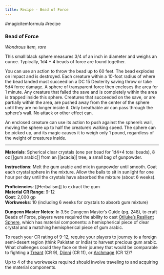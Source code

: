 ---title: Recipe - Bead of Force---
#magicitemformula #recipe 
### Bead of Force

_Wondrous item, rare_  

This small black sphere measures 3/4 of an inch in diameter and weighs an ounce. Typically, 1d4 + 4 beads of force are found together.

You can use an action to throw the bead up to 60 feet. The bead explodes on impact and is destroyed. Each creature within a 10-foot radius of where the bead landed must succeed on a DC 15 Dexterity saving throw or take 5d4 force damage. A sphere of transparent force then encloses the area for 1 minute. Any creature that failed the save and is completely within the area is trapped inside this sphere. Creatures that succeeded on the save, or are partially within the area, are pushed away from the center of the sphere until they are no longer inside it. Only breathable air can pass through the sphere’s wall. No attack or other effect can.

An enclosed creature can use its action to push against the sphere’s wall, moving the sphere up to half the creature’s walking speed. The sphere can be picked up, and its magic causes it to weigh only 1 pound, regardless of the weight of creatures inside.

---

**Materials**: Spherical clear crystals (one per bead for 1d4+4 total beads), 8 oz [[gum arabic]] from an [[acacia]] tree, a small bag of gunpowder.

**Instructions**: Melt the gum arabic and mix in gunpowder until smooth. Coat each crystal sphere in the mixture. Allow the balls to sit in sunlight for one hour per day until the crystals have absorbed the mixture (about 6 weeks).

**Proficiencies**: [[Herbalism]] to extract the gum  
**Material CR Range**: 9-12  
**Cost**: 2,000 gp  
**Workweeks**: 10 (including 6 weeks for crystals to absorb gum mixture)

**Dungeon Master Notes:** In 3.5e Dungeon Master’s Guide (pg. 248), to craft Beads of Force, players were required the ability to cast [Otiluke’s Resilient Sphere](https://www.dndbeyond.com/spells/resilient-sphere), which has material components: a hemispherical piece of clear crystal and a matching hemispherical piece of gum arabic.   

To reach your CR rating of 9-12, require your players to journey to a foreign semi-desert region (think Pakistan or India) to harvest precious gum arabic. What challenges could they face on their journey that would be comparable to fighting a [Treant](https://www.dndbeyond.com/monsters/treant) (CR 9), [Djinni](https://www.dndbeyond.com/monsters/djinni) (CR 11), or [Archmage](https://www.dndbeyond.com/monsters/archmage) (CR 12)?  

Up to 4 of the workweeks required should involve traveling to and acquiring the material components.
